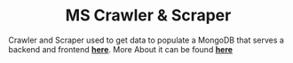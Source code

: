 <h1 align="center">
  MS Crawler & Scraper
</h1>

Crawler and Scraper used to get data to populate a MongoDB that serves a backend and frontend **[here](https://ms-db.up.railway.app/)**.
More About it can be found **[here](https://github.com/RodrigoFreitas-L/ms_database)**
